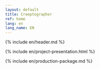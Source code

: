 ```yaml
---
layout: default
title: Creeptographer
ref: home
lang: en
lang_name: EN
---
```


{% include en/header.md %}

{% include en/project-presentation.html %}

{% include en/production-package.md %}
